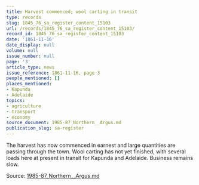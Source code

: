 ```yaml
---
title: Harvest commenced; wool carting in transit
type: records
slug: 1845_76_sa_register_content_15103
url: /records/1845_76_sa_register_content_15103/
record_id: 1845_76_sa_register_content_15103
date: '1861-11-16'
date_display: null
volume: null
issue_number: null
page: '3'
article_type: news
issue_reference: 1861-11-16, page 3
people_mentioned: []
places_mentioned:
- Kapunda
- Adelaide
topics:
- agriculture
- transport
- economy
source_document: 1985-87_Northern__Argus.md
publication_slug: sa-register
---
```


The harvest has now commenced in earnest and large quantities are passing through the town.  Wool carting has not yet finished, with several loads here at present in transit for Kapunda and Adelaide.  Business remains slow.

Source: [1985-87_Northern__Argus.md](/downloads/markdown/1985-87_Northern__Argus.md)
